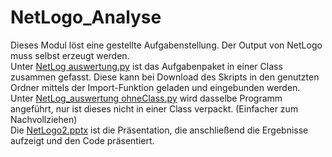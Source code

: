 # NetLogo_Analyse
 
Dieses Modul löst eine gestellte Aufgabenstellung. Der Output von NetLogo muss selbst erzeugt werden. <br>
Unter <a href="/NetLog_auswertung.py">NetLog auswertung.py</a> ist das Aufgabenpaket in einer Class zusammen gefasst. Diese kann bei Download des Skripts in den genutzten Ordner mittels der Import-Funktion geladen und eingebunden werden. <br>
Unter <a href="/NetLog_auswertung_ohneClass.py">NetLog_auswertung ohneClass.py</a> wird dasselbe Programm angeführt, nur ist dieses nicht in einer Class verpackt. (Einfacher zum Nachvollziehen) <br>
Die <a href="/NetLogo2.pptx">NetLogo2.pptx</a> ist die Präsentation, die anschließend die Ergebnisse aufzeigt und den Code präsentiert.